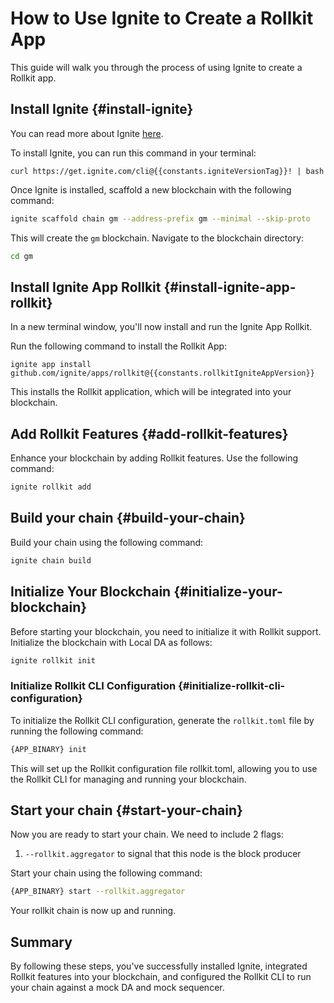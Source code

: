 # How to Use Ignite to Create a Rollkit App

This guide will walk you through the process of using Ignite to create a Rollkit app.

<!-- markdownlint-disable MD033 -->
<script setup>
import Callout from '../.vitepress/components/callout.vue'
import constants from '../.vitepress/constants/constants.js'
</script>

## Install Ignite {#install-ignite}

You can read more about Ignite [here](https://docs.ignite.com).

To install Ignite, you can run this command in your terminal:

```bash-vue
curl https://get.ignite.com/cli@{{constants.igniteVersionTag}}! | bash
```

Once Ignite is installed, scaffold a new blockchain with the following command:

```bash
ignite scaffold chain gm --address-prefix gm --minimal --skip-proto
```

This will create the `gm` blockchain. Navigate to the blockchain directory:

```bash
cd gm
```

## Install Ignite App Rollkit {#install-ignite-app-rollkit}

In a new terminal window, you'll now install and run the Ignite App Rollkit.

Run the following command to install the Rollkit App:

```bash-vue
ignite app install github.com/ignite/apps/rollkit@{{constants.rollkitIgniteAppVersion}}
```

This installs the Rollkit application, which will be integrated into your blockchain.

## Add Rollkit Features {#add-rollkit-features}

Enhance your blockchain by adding Rollkit features. Use the following command:

```bash
ignite rollkit add
```

## Build your chain {#build-your-chain}

Build your chain using the following command:

```bash
ignite chain build
```

## Initialize Your Blockchain {#initialize-your-blockchain}

Before starting your blockchain, you need to initialize it with Rollkit support. Initialize the blockchain with Local DA as follows:

```bash
ignite rollkit init
```

### Initialize Rollkit CLI Configuration {#initialize-rollkit-cli-configuration}

To initialize the Rollkit CLI configuration, generate the `rollkit.toml` file by running the following command:

```bash
{APP_BINARY} init
```

This will set up the Rollkit configuration file rollkit.toml, allowing you to use the Rollkit CLI for managing and running your blockchain.

## Start your chain {#start-your-chain}

Now you are ready to start your chain. We need to include 2 flags:

1. `--rollkit.aggregator` to signal that this node is the block producer

Start your chain using the following command:

```bash
{APP_BINARY} start --rollkit.aggregator 
```

Your rollkit chain is now up and running.

## Summary

By following these steps, you've successfully installed Ignite, integrated Rollkit features into your blockchain, and configured the Rollkit CLI to run your chain against a mock DA and mock sequencer.
